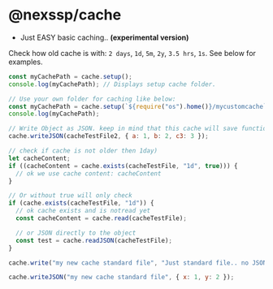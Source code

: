 # @nexssp/cache

- Just EASY basic caching.. **(experimental version)**

Check how old cache is with: `2 days`, `1d`, `5m`, `2y`, `3.5 hrs`, `1s`. See below for examples.

```js
const myCachePath = cache.setup();
console.log(myCachePath); // Displays setup cache folder.

// Use your own folder for caching like below:
const myCachePath = cache.setup(`${require("os").home()}/mycustomcache`);
console.log(myCachePath);

// Write Object as JSON. keep in mind that this cache will save functions if you have them in your object!
cache.writeJSON(cacheTestFile2, { a: 1, b: 2, c3: 3 });

// check if cache is not older then 1day)
let cacheContent;
if ((cacheContent = cache.exists(cacheTestFile, "1d", true))) {
  // ok we use cache content: cacheContent
}

// Or without true will only check
if (cache.exists(cacheTestFile, "1d")) {
  // ok cache exists and is notread yet
  const cacheContent = cache.read(cacheTestFile);

  // or JSON directly to the object
  const test = cache.readJSON(cacheTestFile);
}

cache.write("my new cache standard file", "Just standard file.. no JSON");

cache.writeJSON("my new cache standard file", { x: 1, y: 2 });
```
